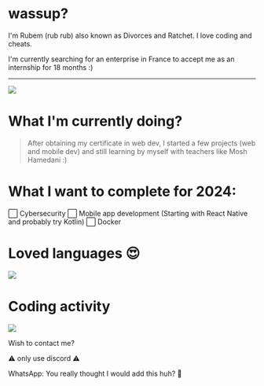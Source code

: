 # wassup?

I'm Rubem (rub rub) also known as Divorces and Ratchet. I love coding and cheats.

I'm currently searching for an enterprise in France to accept me as an internship for 18 months :)

---
[![](https://visitcount.itsvg.in/api?id=escupeme&icon=0&color=0)](https://visitcount.itsvg.in)

# What I'm currently doing?

> After obtaining my certificate in web dev, I started a few projects (web and mobile dev) and still learning by myself with teachers like Mosh Hamedani :)

# What I want to complete for 2024:

⬜ Cybersecurity
⬜ Mobile app development (Starting with React Native and probably try Kotlin)
⬜ Docker





# Loved languages 😍
![](https://camo.githubusercontent.com/f67a383b4f868c1dd3d2826d63b6990454e33acc0275b202e56b780a46351481/68747470733a2f2f6769746875622d726561646d652d73746174732e76657263656c2e6170702f6170692f746f702d6c616e67732f3f757365726e616d653d7a656e2d6b756e3034)

# Coding activity
![](https://camo.githubusercontent.com/b30d6be527a10256662cb1c7dfa55d07a9c05ecc0c8b8bc67b6b71b2c4a57abd/68747470733a2f2f6769746875622d726561646d652d73746174732e76657263656c2e6170702f6170692f77616b6174696d653f757365726e616d653d446f6e4261677565747465)

Wish to contact me?

⚠️ only use discord ⚠️

WhatsApp: You really thought I would add this huh? 🤣


